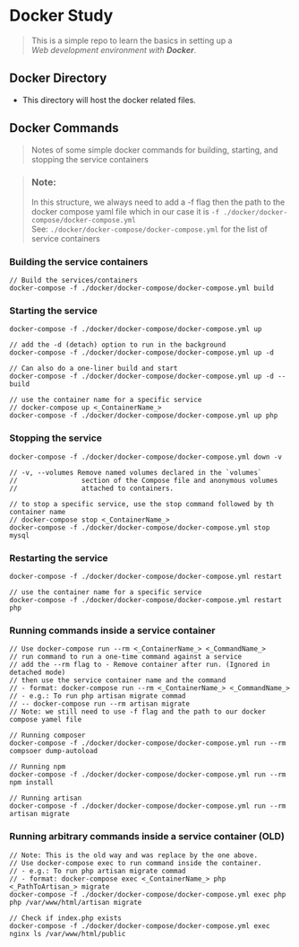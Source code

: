 # Docker Study
> This is a simple repo to learn the basics in setting up a  
> *Web development environment with __Docker__*.

## Docker Directory
- This directory will host the docker related files.

## Docker Commands
> Notes of some simple docker commands for building, starting, and stopping the service containers

> ### Note:
> In this structure, we always need to add a -f flag then the path to the docker compose yaml file
> which in our case it is `-f ./docker/docker-compose/docker-compose.yml`   
> See: `./docker/docker-compose/docker-compose.yml` for the list of service containers

### Building the service containers
```
// Build the services/containers
docker-compose -f ./docker/docker-compose/docker-compose.yml build
```

### Starting the service
```
docker-compose -f ./docker/docker-compose/docker-compose.yml up

// add the -d (detach) option to run in the background
docker-compose -f ./docker/docker-compose/docker-compose.yml up -d

// Can also do a one-liner build and start
docker-compose -f ./docker/docker-compose/docker-compose.yml up -d --build

// use the container name for a specific service  
// docker-compose up <_ContainerName_>
docker-compose -f ./docker/docker-compose/docker-compose.yml up php
```

### Stopping the service
```
docker-compose -f ./docker/docker-compose/docker-compose.yml down -v

// -v, --volumes Remove named volumes declared in the `volumes`
//                section of the Compose file and anonymous volumes
//                attached to containers.

// to stop a specific service, use the stop command followed by th container name  
// docker-compose stop <_ContainerName_>
docker-compose -f ./docker/docker-compose/docker-compose.yml stop mysql
```

### Restarting the service
```
docker-compose -f ./docker/docker-compose/docker-compose.yml restart

// use the container name for a specific service
docker-compose -f ./docker/docker-compose/docker-compose.yml restart php
```

### Running commands inside a service container
```
// Use docker-compose run --rm <_ContainerName_> <_CommandName_>
// run command to run a one-time command against a service
// add the --rm flag to - Remove container after run. (Ignored in detached mode)
// then use the service container name and the command 
// - format: docker-compose run --rm <_ContainerName_> <_CommandName_>
// - e.g.: To run php artisan migrate commad 
// -- docker-compose run --rm artisan migrate
// Note: we still need to use -f flag and the path to our docker compose yamel file

// Running composer
docker-compose -f ./docker/docker-compose/docker-compose.yml run --rm compsoer dump-autoload

// Running npm
docker-compose -f ./docker/docker-compose/docker-compose.yml run --rm npm install

// Running artisan
docker-compose -f ./docker/docker-compose/docker-compose.yml run --rm artisan migrate
```

### Running arbitrary commands inside a service container (OLD)
```
// Note: This is the old way and was replace by the one above.
// Use docker-compose exec to run command inside the container.
// - e.g.: To run php artisan migrate commad 
// - format: docker-compose exec <_ContainerName_> php <_PathToArtisan_> migrate
docker-compose -f ./docker/docker-compose/docker-compose.yml exec php php /var/www/html/artisan migrate

// Check if index.php exists
docker-compose -f ./docker/docker-compose/docker-compose.yml exec nginx ls /var/www/html/public
```